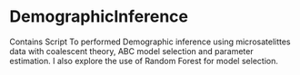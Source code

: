 # DemographicInference
Contains  Script To performed Demographic inference using microsatelittes data with coalescent theory, ABC model selection and parameter estimation. I also explore the use of Random Forest for model selection.
